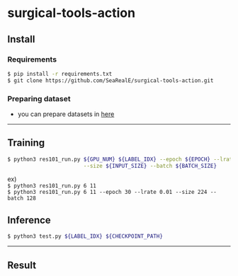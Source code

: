 # surgical-tools-action
## Install
### Requirements
```bash
$ pip install -r requirements.txt  
$ git clone https://github.com/SeaRealE/surgical-tools-action.git
``` 
### Preparing dataset
- you can prepare datasets in [here](dataset/README.md)  

---
## Training
```bash
$ python3 res101_run.py ${GPU_NUM} ${LABEL_IDX} --epoch ${EPOCH} --lrate ${LEARNING_RATE} \
                        --size ${INPUT_SIZE} --batch ${BATCH_SIZE}
```  
ex)   
```$ python3 res101_run.py 6 11```  
```$ python3 res101_run.py 6 11 --epoch 30 --lrate 0.01 --size 224 --batch 128```

## Inference
```bash
$ python3 test.py ${LABEL_IDX} ${CHECKPOINT_PATH}
```  
---
## Result
